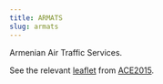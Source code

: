 ```yaml
---
title: ARMATS
slug: armats
---
```


Armenian Air Traffic Services.

See the relevant [leaflet][leaf] from [ACE2015].

[leaf]: ../ARMATS_Armenia_ACE_2015.pdf "ACE 2015 Benchmarking Report Factsheet: ARMATS"

[ACE2015]: http://www.eurocontrol.int/publications/atm-cost-effectiveness-ace-2015-benchmarking-report-2016-2020-outlook "ACE 2015 Benchmarking Report"
